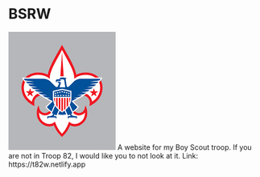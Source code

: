 # BSRW
<img src="https://raw.githubusercontent.com/GlubGlubdoggo/BSRW/main/BSAFavicon.ico"/>
A website for my Boy Scout troop.  If you are not in Troop 82, I would like you to not look at it.
Link: https://t82w.netlify.app
